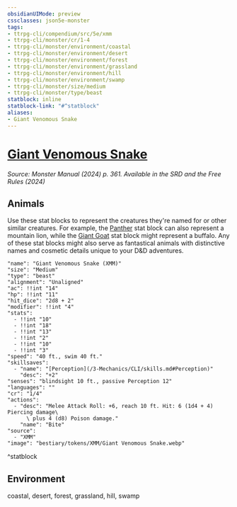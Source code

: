 ```yaml
---
obsidianUIMode: preview
cssclasses: json5e-monster
tags:
- ttrpg-cli/compendium/src/5e/xmm
- ttrpg-cli/monster/cr/1-4
- ttrpg-cli/monster/environment/coastal
- ttrpg-cli/monster/environment/desert
- ttrpg-cli/monster/environment/forest
- ttrpg-cli/monster/environment/grassland
- ttrpg-cli/monster/environment/hill
- ttrpg-cli/monster/environment/swamp
- ttrpg-cli/monster/size/medium
- ttrpg-cli/monster/type/beast
statblock: inline
statblock-link: "#^statblock"
aliases:
- Giant Venomous Snake
---
```

# [Giant Venomous Snake](3-Mechanics\CLI\bestiary\beast/giant-venomous-snake-xmm.md)
*Source: Monster Manual (2024) p. 361. Available in the <span title='Systems Reference Document (5.2)'>SRD</span> and the Free Rules (2024)*  

## Animals

Use these stat blocks to represent the creatures they're named for or other similar creatures. For example, the [Panther](/3-Mechanics/CLI/bestiary/beast/panther-xmm.md) stat block can also represent a mountain lion, while the [Giant Goat](/3-Mechanics/CLI/bestiary/beast/giant-goat-xmm.md) stat block might represent a buffalo. Any of these stat blocks might also serve as fantastical animals with distinctive names and cosmetic details unique to your D&D adventures.

```statblock
"name": "Giant Venomous Snake (XMM)"
"size": "Medium"
"type": "beast"
"alignment": "Unaligned"
"ac": !!int "14"
"hp": !!int "11"
"hit_dice": "2d8 + 2"
"modifier": !!int "4"
"stats":
  - !!int "10"
  - !!int "18"
  - !!int "13"
  - !!int "2"
  - !!int "10"
  - !!int "3"
"speed": "40 ft., swim 40 ft."
"skillsaves":
  - "name": "[Perception](/3-Mechanics/CLI/skills.md#Perception)"
    "desc": "+2"
"senses": "blindsight 10 ft., passive Perception 12"
"languages": ""
"cr": "1/4"
"actions":
  - "desc": "Melee Attack Roll: +6, reach 10 ft. Hit: 6 (1d4 + 4) Piercing damage\
      \ plus 4 (d8) Poison damage."
    "name": "Bite"
"source":
  - "XMM"
"image": "bestiary/tokens/XMM/Giant Venomous Snake.webp"
```
^statblock

## Environment

coastal, desert, forest, grassland, hill, swamp